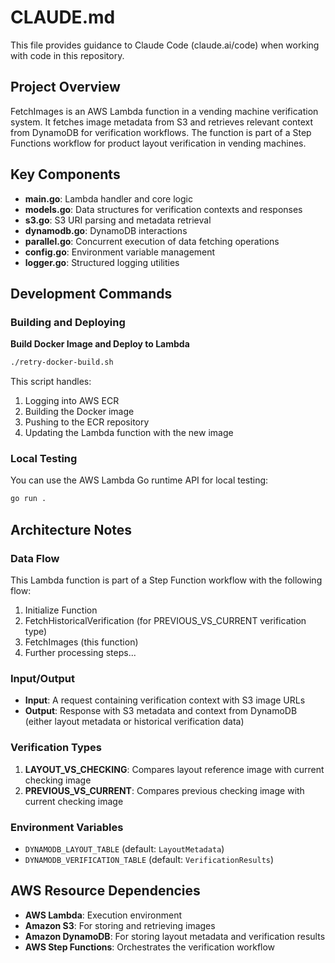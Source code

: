 # CLAUDE.md

This file provides guidance to Claude Code (claude.ai/code) when working with code in this repository.

## Project Overview

FetchImages is an AWS Lambda function in a vending machine verification system. It fetches image metadata from S3 and retrieves relevant context from DynamoDB for verification workflows. The function is part of a Step Functions workflow for product layout verification in vending machines.

## Key Components

- **main.go**: Lambda handler and core logic
- **models.go**: Data structures for verification contexts and responses
- **s3.go**: S3 URI parsing and metadata retrieval
- **dynamodb.go**: DynamoDB interactions 
- **parallel.go**: Concurrent execution of data fetching operations
- **config.go**: Environment variable management
- **logger.go**: Structured logging utilities

## Development Commands

### Building and Deploying

**Build Docker Image and Deploy to Lambda**
```bash
./retry-docker-build.sh
```

This script handles:
1. Logging into AWS ECR
2. Building the Docker image
3. Pushing to the ECR repository
4. Updating the Lambda function with the new image

### Local Testing

You can use the AWS Lambda Go runtime API for local testing:

```bash
go run .
```

## Architecture Notes

### Data Flow

This Lambda function is part of a Step Function workflow with the following flow:
1. Initialize Function
2. FetchHistoricalVerification (for PREVIOUS_VS_CURRENT verification type)
3. FetchImages (this function)
4. Further processing steps...

### Input/Output

- **Input**: A request containing verification context with S3 image URLs
- **Output**: Response with S3 metadata and context from DynamoDB (either layout metadata or historical verification data)

### Verification Types

1. **LAYOUT_VS_CHECKING**: Compares layout reference image with current checking image
2. **PREVIOUS_VS_CURRENT**: Compares previous checking image with current checking image

### Environment Variables

- `DYNAMODB_LAYOUT_TABLE` (default: `LayoutMetadata`)
- `DYNAMODB_VERIFICATION_TABLE` (default: `VerificationResults`)

## AWS Resource Dependencies

- **AWS Lambda**: Execution environment
- **Amazon S3**: For storing and retrieving images
- **Amazon DynamoDB**: For storing layout metadata and verification results
- **AWS Step Functions**: Orchestrates the verification workflow